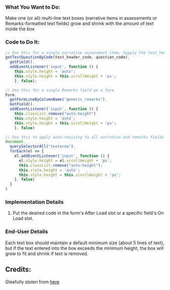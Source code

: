 ### What You Want to Do:
Make one (or all) multi-line text boxes (narrative items in assessments or Remarks-formatted text fields) grow and shrink with the amount of text inside the box

### Code to Do It:
```javascript
// Use this for a single narrative assessment item. Supply the test_header_code and question_code from the specific test item.
getTestQuestionByCode(test_header_code, question_code).
  getField().
  addEventListener('input', function () {
    this.style.height = 'auto';
    this.style.height = this.scrollHeight + 'px';
    }, false);

// Use this for a single Remarks field on a form
Form.
  getFormLineByColumnName("generic_remarks").
  GetField().
  addEventListener('input', function () {
    this.classList.remove("auto-height")
    this.style.height = 'auto';
    this.style.height = this.scrollHeight + 'px';
    }, false)

// Use this to apply auto-resizing to all narrative and remarks fields on the form at once.
document.
  querySelectorAll("textarea").
  forEach(el => {
    el.addEventListener('input', function () {
      el.style.height = el.scrollHeight + 'px';
      this.classList.remove("auto-height");
      this.style.height = 'auto';
      this.style.height = this.scrollHeight + 'px';
    }, false)
  }
)
```

### Implementation Details
1. Put the desired code in the form's After Load slot or a specific field's On Load slot.

   
### End-User Details
Each text box should maintain a default minimum size (about 5 lines of text), but if the text entered into the box exceeds the minimum height, the box will grow to fit and shrink if text is removed.

## Credits:
Gleefully stolen from [here](https://www.geeksforgeeks.org/how-to-create-auto-resize-textarea-using-javascript-jquery/)

